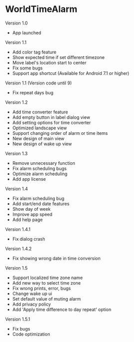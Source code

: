 # WorldTimeAlarm

Version 1.0
- App launched

Version 1.1
- Add color tag feature
- Show expected time if set different timezone
- Move label's location start to center
- Fix some bugs
- Support app shortcut (Available for Android 7.1 or higher)

Version 1.1 (Version code until 9)
- Fix repeat days bug

Version 1.2
- Add time converter feature
- Add empty button in label dialog view
- Add setting options for time converter
- Optimized landscape view
- Support changing order of alarm or time items
- New design of main view
- New design of wake up view

Version 1.3
- Remove unnecessary function
- Fix alarm scheduling bugs
- Optimize alarm scheduling
- Add app license

Version 1.4
- Fix alarm scheduling bug
- Add start/end date features
- Show day of week
- Improve app speed
- Add help page

Version 1.4.1
- Fix dialog crash

Version 1.4.2
- Fix showing wrong date in time conversion

Version 1.5
- Support localized time zone name
- Add new way to select time zone
- Fix wrong prints, error, bugs
- Change wake up ui
- Set default value of muting alarm
- Add privacy policy
- Add 'Apply time difference to day repeat' option

Version 1.5.1
- Fix bugs
- Code optimization
